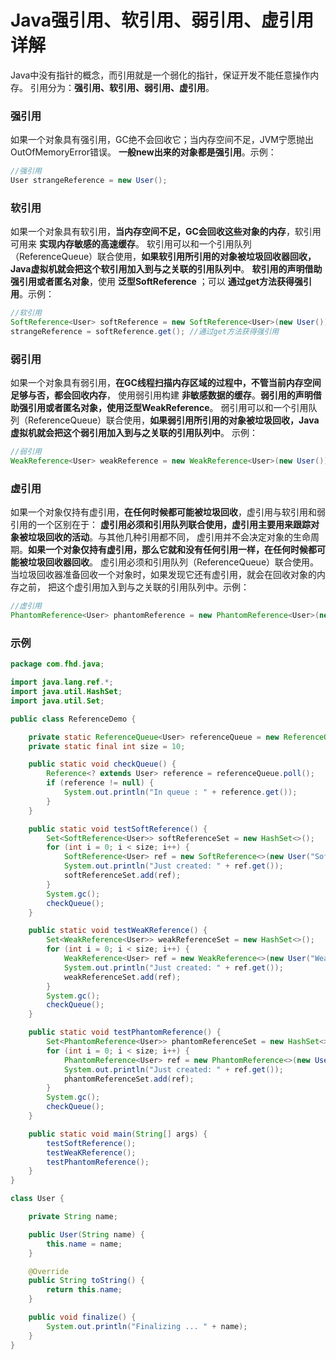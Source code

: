 Java强引用、软引用、弱引用、虚引用详解 
==============================================================
Java中没有指针的概念，而引用就是一个弱化的指针，保证开发不能任意操作内存。
引用分为：**强引用、软引用、弱引用、虚引用**。

### 强引用 
如果一个对象具有强引用，GC绝不会回收它；当内存空间不足，JVM宁愿抛出OutOfMemoryError错误。
**一般new出来的对象都是强引用**。示例：
```java
//强引用 
User strangeReference = new User();
```

### 软引用
如果一个对象具有软引用，**当内存空间不足，GC会回收这些对象的内存**，软引用可用来 **实现内存敏感的高速缓存**。
软引用可以和一个引用队列（ReferenceQueue）联合使用，**如果软引用所引用的对象被垃圾回收器回收，Java虚拟机就会把这个软引用加入到与之关联的引用队列中**。
**软引用的声明借助强引用或者匿名对象**，使用 **泛型SoftReference** ；可以 **通过get方法获得强引用**。示例：
```java
//软引用
SoftReference<User> softReference = new SoftReference<User>(new User());
strangeReference = softReference.get(); //通过get方法获得强引用
```

### 弱引用 
如果一个对象具有弱引用，**在GC线程扫描内存区域的过程中，不管当前内存空间足够与否，都会回收内存**，
使用弱引用构建 **非敏感数据的缓存**。**弱引用的声明借助强引用或者匿名对象，使用泛型WeakReference<T>**。
弱引用可以和一个引用队列（ReferenceQueue）联合使用，**如果弱引用所引用的对象被垃圾回收，Java虚拟机就会把这个弱引用加入到与之关联的引用队列中**。
示例：
```java
//弱引用
WeakReference<User> weakReference = new WeakReference<User>(new User());
```

### 虚引用
如果一个对象仅持有虚引用，**在任何时候都可能被垃圾回收**，虚引用与软引用和弱引用的一个区别在于：
**虚引用必须和引用队列联合使用，虚引用主要用来跟踪对象被垃圾回收的活动**。与其他几种引用都不同，
虚引用并不会决定对象的生命周期。**如果一个对象仅持有虚引用，那么它就和没有任何引用一样，在任何时候都可能被垃圾回收器回收**。
虚引用必须和引用队列（ReferenceQueue）联合使用。当垃圾回收器准备回收一个对象时，如果发现它还有虚引用，就会在回收对象的内存之前，
把这个虚引用加入到与之关联的引用队列中。示例：
```java
//虚引用
PhantomReference<User> phantomReference = new PhantomReference<User>(new User(),new ReferenceQueue<User>());
```

### 示例
```java
package com.fhd.java;

import java.lang.ref.*;
import java.util.HashSet;
import java.util.Set;

public class ReferenceDemo {

    private static ReferenceQueue<User> referenceQueue = new ReferenceQueue<>();
    private static final int size = 10;

    public static void checkQueue() {
        Reference<? extends User> reference = referenceQueue.poll();
        if (reference != null) {
            System.out.println("In queue : " + reference.get());
        }
    }

    public static void testSoftReference() {
        Set<SoftReference<User>> softReferenceSet = new HashSet<>();
        for (int i = 0; i < size; i++) {
            SoftReference<User> ref = new SoftReference<>(new User("Soft " + i), referenceQueue);
            System.out.println("Just created: " + ref.get());
            softReferenceSet.add(ref);
        }
        System.gc();
        checkQueue();
    }

    public static void testWeaKReference() {
        Set<WeakReference<User>> weakReferenceSet = new HashSet<>();
        for (int i = 0; i < size; i++) {
            WeakReference<User> ref = new WeakReference<>(new User("Weak " + i), referenceQueue);
            System.out.println("Just created: " + ref.get());
            weakReferenceSet.add(ref);
        }
        System.gc();
        checkQueue();
    }

    public static void testPhantomReference() {
        Set<PhantomReference<User>> phantomReferenceSet = new HashSet<>();
        for (int i = 0; i < size; i++) {
            PhantomReference<User> ref = new PhantomReference<>(new User("Phantom " + i), referenceQueue);
            System.out.println("Just created: " + ref.get());
            phantomReferenceSet.add(ref);
        }
        System.gc();
        checkQueue();
    }

    public static void main(String[] args) {
        testSoftReference();
        testWeaKReference();
        testPhantomReference();
    }
}

class User {

    private String name;

    public User(String name) {
        this.name = name;
    }

    @Override
    public String toString() {
        return this.name;
    }

    public void finalize() {
        System.out.println("Finalizing ... " + name);
    }
}
```

